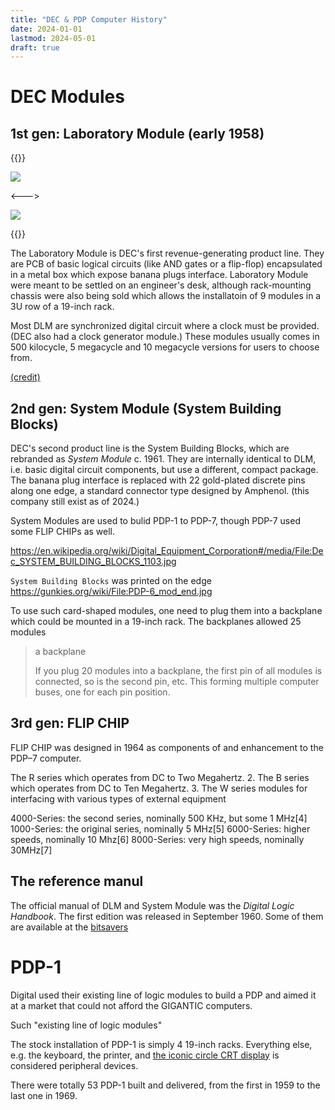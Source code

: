 ```yaml
---
title: "DEC & PDP Computer History"
date: 2024-01-01
lastmod: 2024-05-01
draft: true
---
```


DEC Modules
==============

## 1st gen: Laboratory Module (early 1958)

{{<columns>}}

![](./labmod_handbook.png)

<--->

![](./dec_labmod_3xxx_chassis_x2.jpg)

{{</columns>}}

The Laboratory Module is DEC's first revenue-generating product line.
They are PCB of basic logical circuits (like AND gates or a flip-flop) encapsulated in a metal box
which expose banana plugs interface.
Laboratory Module were meant to be settled on an engineer's desk,
although rack-mounting chassis were also being sold which allows 
the installatoin of 9 modules in a 3U row of a 19-inch rack.

Most DLM are synchronized digital circuit where a clock must be provided.
(DEC also had a clock generator module.) These modules usually 
comes in 500 kilocycle, 5 megacycle and 10 megacycle versions for users to choose from.



[(credit)](https://www.computerhistory.org/pdp-1/2c53b69782533335f57f15695321fa8b/)
## 2nd gen: System Module (System Building Blocks)

DEC's second product line is the System Building Blocks, which are rebranded as *System Module* c. 1961. They are internally identical to DLM, i.e. basic digital circuit components, but use a different, compact package. The banana plug interface is replaced with 22 gold-plated discrete pins along one edge, a standard connector type designed by Amphenol. (this company still exist as of 2024.)

System Modules are used to bulid PDP-1 to PDP-7, though PDP-7 used some FLIP CHIPs as well.


https://en.wikipedia.org/wiki/Digital_Equipment_Corporation#/media/File:Dec_SYSTEM_BUILDING_BLOCKS_1103.jpg

`System Building Blocks` was printed on the edge https://gunkies.org/wiki/File:PDP-6_mod_end.jpg

To use such card-shaped modules, one need to plug them into a backplane which could be mounted in a 19-inch rack.
The backplanes allowed 25 modules 

> a backplane
>
> If you plug 20 modules into a backplane, the first pin of all modules is connected, so is the second pin, etc.
> This forming multiple computer buses, one for each pin position.

## 3rd gen: FLIP CHIP

FLIP CHIP was designed in 1964 as components of and enhancement to the PDP–7 computer.

The R series which operates from DC to Two Megahertz.
2. The B series which operates from DC to Ten Megahertz.
3. The W series modules for interfacing with various types of external equipment

4000-Series: the second series, nominally 500 KHz, but some 1 MHz[4]
1000-Series: the original series, nominally 5 MHz[5]
6000-Series: higher speeds, nominally 10 Mhz[6]
8000-Series: very high speeds, nominally 30MHz[7]


## The reference manul

The official manual of DLM and System Module was the *Digital Logic Handbook*.
The first edition was released in September 1960.
Some of them are available at the [bitsavers](https://bitsavers.org/pdf/dec/handbooks/)


PDP-1
========

Digital used their existing line of logic modules to build a PDP
and aimed it at a market that could not afford the GIGANTIC computers.

Such "existing line of logic modules"

The stock installation of PDP-1 is simply 4 19-inch racks.
Everything else, e.g. the keyboard, the printer, and [the iconic circle CRT display](https://www.soemtron.org/pdp7optionslist.html#opt30) is considered peripheral devices.

There were totally 53 PDP-1 built and delivered, from the first in 1959 to the last one in 1969.

